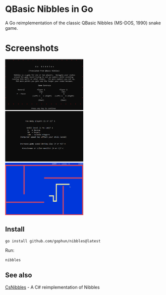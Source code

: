 # QBasic Nibbles in Go

A Go reimplementation of the classic QBasic Nibbles (MS-DOS, 1990) snake game.

# Screenshots

<img src="screenshots/intro.png?raw=true" alt="Intro screen" width="50%">
<img src="screenshots/settings.png?raw=true" alt="Settings" width="50%">
<img src="screenshots/level.png?raw=true" alt="Game level" width="50%">

## Install

```
go install github.com/gophun/nibbles@latest
```

Run:

```
nibbles
```

## See also
[CsNibbles](https://github.com/Timwi/CsNibbles/) - A C# reimplementation of Nibbles
